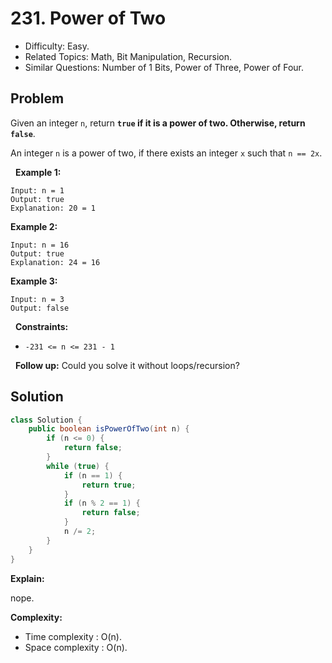 # 231. Power of Two

- Difficulty: Easy.
- Related Topics: Math, Bit Manipulation, Recursion.
- Similar Questions: Number of 1 Bits, Power of Three, Power of Four.

## Problem

Given an integer ```n```, return **```true``` if it is a power of two. Otherwise, return ```false```**.

An integer ```n``` is a power of two, if there exists an integer ```x``` such that ```n == 2x```.

 
**Example 1:**

```
Input: n = 1
Output: true
Explanation: 20 = 1
```

**Example 2:**

```
Input: n = 16
Output: true
Explanation: 24 = 16
```

**Example 3:**

```
Input: n = 3
Output: false
```

 
**Constraints:**


	
- ```-231 <= n <= 231 - 1```


 
**Follow up:** Could you solve it without loops/recursion?

## Solution

```java
class Solution {
    public boolean isPowerOfTwo(int n) {
        if (n <= 0) {
            return false;
        }
        while (true) {
            if (n == 1) {
                return true;
            }
            if (n % 2 == 1) {
                return false;
            }
            n /= 2;
        }
    }
}
```

**Explain:**

nope.

**Complexity:**

* Time complexity : O(n).
* Space complexity : O(n).
